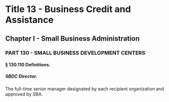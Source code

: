 
# Title 13 - Business Credit and Assistance
## Chapter I - Small Business Administration
### PART 130 - SMALL BUSINESS DEVELOPMENT CENTERS
#### § 130.110 Definitions.
##### SBDC Director.

The full-time senior manager designated by each recipient organization and approved by SBA.
